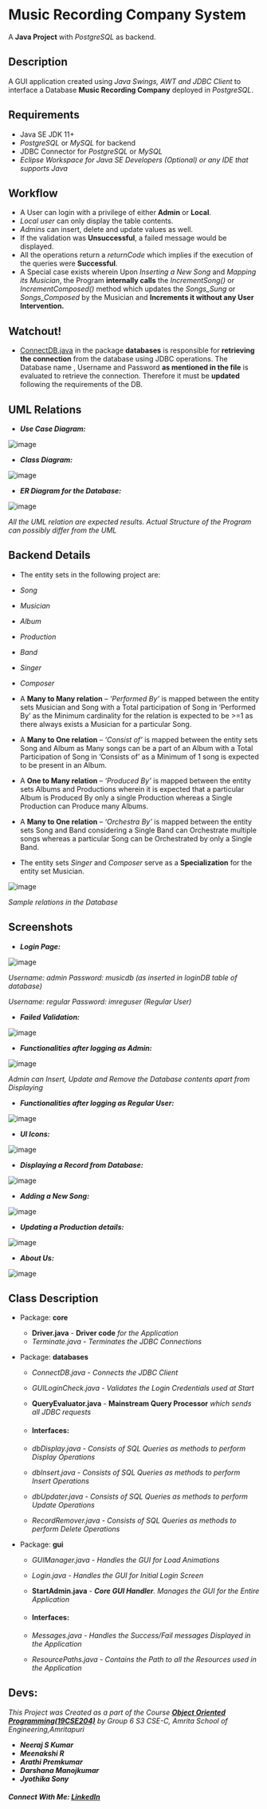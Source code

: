# Music Recording Company System

A **Java Project** with *PostgreSQL* as backend. 

## Description

A GUI application created using *Java Swings, AWT and JDBC Client* to interface a Database **Music Recording Company** deployed in *PostgreSQL*.



## Requirements

* Java SE JDK 11+
* *PostgreSQL* or *MySQL* for backend
* JDBC Connector for *PostgreSQL* or *MySQL*
* *Eclipse Workspace for Java SE Developers (Optional) or any IDE that supports Java*

## Workflow

* A User  can login with a privilege of either **Admin** or **Local**.
* *Local user* can only display the table contents.
* *Admins* can insert, delete and update values as well.
* If the validation was **Unsuccessful**, a failed message would be displayed.
* All the operations return a *returnCode* which implies if the execution of the queries were **Successful**.
* A Special case exists wherein Upon *Inserting a New Song* and *Mapping its Musician*, the Program **internally calls** the *IncrementSong()* or *IncrementComposed()* method which updates the *Songs_Sung* or *Songs_Composed* by the Musician and **Increments it without any User Intervention.**

## Watchout!
* [ConnectDB.java](https://github.com/neerajsk911/MusicRecordingCompany/blob/324550c5b7f0b2c5c688a613ae628e0db23f7c3f/src/databases/ConnectDB.java) in the package **databases** is responsible for **retrieving the connection** from the database using JDBC operations. The Database name , Username and Password **as mentioned in the file** is evaluated to retrieve the connection. Therefore it must be **updated** following the requirements of the DB.


## UML Relations

* ***Use Case Diagram:***

![image](others/usecase.png)

* ***Class Diagram:***


![image](others/classdiagram.png)

* ***ER Diagram for the Database:***


![image](others/erdiagram.jpg)

*All the UML relation are expected results. Actual Structure of the Program can possibly differ from the UML*

## Backend Details
* The entity sets in the following project are:
* *Song*
* *Musician*
* *Album*
* *Production*
* *Band*
* *Singer*
* *Composer*

* A **Many to Many relation** – *‘Performed By’* is mapped between the entity sets
Musician and Song with a Total participation of Song in ‘Performed By’ as the
Minimum cardinality for the relation is expected to be >=1 as there always exists
a Musician for a particular Song.
* A **Many to One relation** – *‘Consist of’* is mapped between the entity sets Song and
Album as Many songs can be a part of an Album with a Total Participation of Song
in ‘Consists of’ as a Minimum of 1 song is expected to be present in an Album.
* A **One to Many relation** – *‘Produced By’* is mapped between the entity sets Albums
and Productions wherein it is expected that a particular Album is Produced By
only a single Production whereas a Single Production can Produce many Albums.
* A **Many to One relation** – *‘Orchestra By’* is mapped between the entity sets Song and Band considering a Single Band can Orchestrate multiple songs whereas a
particular Song can be Orchestrated by only a Single Band.
* The entity sets *Singer* and *Composer* serve as a **Specialization** for the entity set Musician.

![image](others/structure.jpeg)

*Sample relations in the Database*

## Screenshots

* ***Login Page:***

![image](others/login.png)

*Username: admin     Password: musicdb (as inserted in loginDB table of database)*

*Username: regular    Password: imreguser (Regular User)*

* ***Failed Validation:***

![image](others/failed.png)

* ***Functionalities after logging as Admin:***

![image](others/admin.png)

*Admin can Insert, Update and Remove the Database contents apart from Displaying*

* ***Functionalities after logging as Regular User:***

![image](others/local.png)

* ***UI Icons:***

![image](others/icons.png)

* ***Displaying a Record from Database:***

![image](others/display.png)

* ***Adding a New Song:***

![image](others/insert.png)

* ***Updating a Production details:***

![image](others/update.png)

* ***About Us:***

![image](others/aboutus.png)

## Class Description

* Package: **core**

  * **Driver.java** - **Driver code** *for the Application*
  * *Terminate.java - Terminates the JDBC Connections*

* Package: **databases**

  * *ConnectDB.java  - Connects the JDBC Client*
  * *GUILoginCheck.java - Validates the Login Credentials used at Start*
  * **QueryEvaluator.java**  - **Mainstream Query Processor** *which sends all JDBC requests*
  * #### Interfaces:

  * *dbDisplay.java  - Consists of SQL Queries as methods to perform Display Operations*
  * *dbInsert.java  - Consists of SQL Queries as methods to perform Insert Operations*
  * *dbUpdater.java  - Consists of SQL Queries as methods to perform Update Operations*
  * *RecordRemover.java  - Consists of SQL Queries as methods to perform Delete Operations*

* Package: **gui**

  * *GUIManager.java  - Handles the GUI for Load Animations*
  * *Login.java -  Handles the GUI for Initial Login Screen*
  * **StartAdmin.java**  *- **Core GUI Handler**. Manages the GUI for the Entire Application*
  * #### Interfaces:

  * *Messages.java  - Handles the Success/Fail messages Displayed in the Application*
  * *ResourcePaths.java  - Contains the Path to all the Resources used in the Application*

## Devs:

*This Project was Created as a part of the Course [**Object Oriented Programming(19CSE204)**](https://amritauniv.sharepoint.com/sites/ObjectOrientedProgrammingJune-Dec2020/) by Group 6 S3 CSE-C, Amrita School of Engineering,Amritapuri*
* ***Neeraj S Kumar***
* ***Meenakshi R***
* ***Arathi Premkumar***
* ***Darshana Manojkumar***
* ***Jyothika Sony***

##### Connect With Me: [LinkedIn](https://www.linkedin.com/in/neeraj-s-kumar-938161129)
